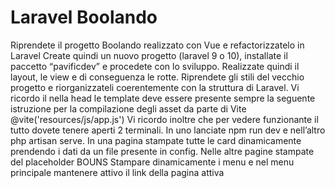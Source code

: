 Laravel Boolando
===
Riprendete il progetto Boolando realizzato con Vue e refactorizzatelo in Laravel
Create quindi un nuovo progetto (laravel 9 o 10), installate il paccetto “pavificdev” e procedete con lo sviluppo.
Realizzate quindi il layout, le view e di conseguenza le rotte.
Riprendete gli stili del vecchio progetto e riorganizzateli coerentemente con la struttura di Laravel.
Vi ricordo il nella head le template deve essere presente sempre la seguente istruzione per la compilazione degli asset da parte di Vite
@vite('resources/js/app.js')
Vi ricordo inoltre che per vedere funzionante il tutto dovete tenere aperti 2 terminali.
In uno lanciate npm run dev e nell’altro php artisan serve.
In una pagina stampate tutte le card dinamicamente prendendo i dati da un file presente in config.
Nelle altre pagine stampate del placeholder
BOUNS
Stampare dinamicamente i menu e nel menu principale mantenere attivo il link della pagina attiva
